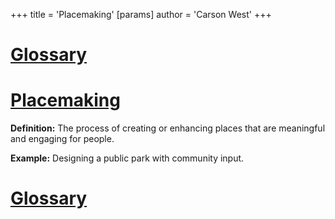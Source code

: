 +++
 title = 'Placemaking'
[params]
	author = 'Carson West'
+++
# [Glossary](./../glossary/)

# [Placemaking](./../placemaking/) 
**Definition:**  The process of creating or enhancing places that are meaningful and engaging for people.

**Example:**  Designing a public park with community input.

# [Glossary](./../glossary/)